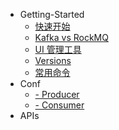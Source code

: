 * Getting-Started
  * [快速开始](Getting-Started/quick-start.md)
  * [Kafka vs RockMQ](Getting-Started/vs.md)
  * [UI 管理工具](Getting-Started/ui-admin.md)
  * [Versions](Getting-Started/versions.md)
  * [常用命令](Getting-Started/cli.md)
* Conf
  * [- Producer](Conf/Producer.md)
  * [- Consumer](Conf/Consumer.md) 
* APIs


